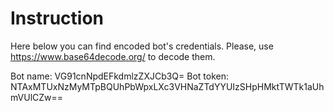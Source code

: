 # Instruction
Here below you can find encoded bot's credentials. Please, use https://www.base64decode.org/ to decode them.

Bot name: VG91cnNpdEFkdmlzZXJCb3Q=
Bot token: NTAxMTUxNzMyMTpBQUhPbWpxLXc3VHNaZTdYYUIzSHpHMktTWTk1aUhmVUlCZw==
